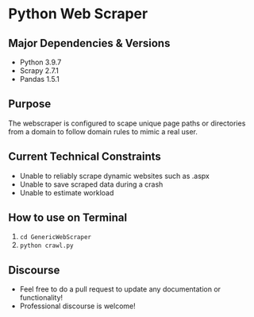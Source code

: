 # Python Web Scraper

## Major Dependencies & Versions

- Python 3.9.7
- Scrapy 2.7.1
- Pandas 1.5.1

## Purpose

The webscraper is configured to scape unique page paths or directories from a domain to follow domain rules to mimic a real user.

## Current Technical Constraints

- Unable to reliably scrape dynamic websites such as .aspx
- Unable to save scraped data during a crash
- Unable to estimate workload

## How to use on Terminal

1. `cd GenericWebScraper`
2. `python crawl.py`

## Discourse

- Feel free to do a pull request to update any documentation or functionality!
- Professional discourse is welcome!
